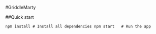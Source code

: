 #GriddleMarty

##Quick start

``
npm install # Install all dependencies
npm start   # Run the app
``